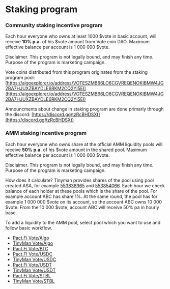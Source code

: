 # Staking program

### Community staking incentive program

Each hour everyone who owns at least 1000 $vote in basic account, will receive **10% p.a.** of his $vote amount from Vote coin DAO. Maximum effective balance per account is 1 000 000 $vote.

Disclaimer. This program is not legally bound, and may finish any time. Purpose of the program is marketing campaign.&#x20;

Vote coins distributed from this program originates from the staking program pool: [https://algoexplorer.io/address/VOTESZMB66LO6CGVREQENOKIBMW4JG2BA7HJUXZBAYDLE6RKM2CQ2YI5EI](https://algoexplorer.io/address/VOTESZMB66LO6CGVREQENOKIBMW4JG2BA7HJUXZBAYDLE6RKM2CQ2YI5EI)

Announcments about change in staking program are done primarly through the discord: [https://discord.gg/tzRcBHDSXt](https://discord.gg/tzRcBHDSXt)

### AMM staking incentive program

Each hour everyone who owns share at the official AMM liquidity pools will receive **50% p.a.** of his $vote amount in the shared pool. Maximum effective balance per account is 1 000 000 $vote.

Disclaimer. This program is not legally bound, and may finish any time. Purpose of the program is marketing campaign.&#x20;

How does it calculate? Tinyman provides shares of the pool using pool created ASA, for example [553838965](https://algoexplorer.io/asset/553838965) and [553854066](https://algoexplorer.io/asset/553854066). Each hour we check balance of each holder at these pools which is the share of the pool. For example account ABC has share 1%. At the same round, the pool has for example 1 000 000 $vote on its account, so the account ABC owns 10 000 $vote. From the 10 000 $vote, account ABC will receive 50% pa in hourly base.&#x20;

To add a liquidity to the AMM pool, select pool which you want to use and follow basic workflow.&#x20;

* [Pact.Fi Vote/Algo](https://app.pact.fi/add-liquidity/662102761)
* [TinyMan Vote/Algo](https://app.tinyman.org/#/pool/add-liquidity?asset\_1=0\&asset\_2=452399768)
* [Pact.Fi Vote/BTC](https://app.pact.fi/add-liquidity/727603109)
* [Pact.FI Vote/USDC](https://app.pact.fi/add-liquidity/662105634)
* [TinyMan Vote/USDC](https://app.tinyman.org/#/pool/add-liquidity?asset\_1=31566704\&asset\_2=452399768)
* [Pact.Fi Vote/USDT](https://app.pact.fi/add-liquidity/662144539)
* [TinyMan Vote/USDT](https://app.tinyman.org/#/pool/add-liquidity?asset\_1=312769\&asset\_2=452399768)
* [Pact.Fi Vote/STBL](https://app.pact.fi/add-liquidity/662165540)
* [TinyMan Vote/STBL](https://app.tinyman.org/#/pool/add-liquidity?asset\_1=465865291\&asset\_2=452399768) 
